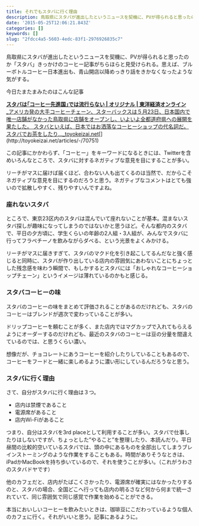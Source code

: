 ```yaml
---
title: それでもスタバに行く理由
description: 鳥取県にスタバが進出したというニュースを契機に、PVが得られると思ったのか「スタバ」きっかけのコーヒー記事がちらほらと見受けられる。思えば、ブルーボトルコーヒー日本進出も、青山開店以降めっきり話をきかなくなったような気がする。
date: '2015-05-25T12:06:21.843Z'
categories: []
keywords: []
slug: "2fdcc4a5-5603-4edc-83f1-2976926835c7"
---
```

鳥取県にスタバが進出したというニュースを契機に、PVが得られると思ったのか「スタバ」きっかけのコーヒー記事がちらほらと見受けられる。思えば、ブルーボトルコーヒー日本進出も、青山開店以降めっきり話をきかなくなったような気がする。

今日たまたまみたのはこんな記事

[**スタバは｢コーヒー先進国｣では流行らない | オリジナル | 東洋経済オンライン**  
_アメリカ発の大手コーヒーチェーン、スターバックスは５月23日、日本国内で唯一店舗がなかった鳥取県に店舗をオープンし、いよいよ全都道府県への展開を果たした。 スタバといえば、日本ではお洒落なコーヒーショップの代名詞だ。スタバでお茶をしたり…_toyokeizai.net](http://toyokeizai.net/articles/-/70751 "http://toyokeizai.net/articles/-/70751")[](http://toyokeizai.net/articles/-/70751)

この記事にかかわらず、「コーヒー」をキーワードになるときには、Twitterを含めいろんなところで、スタバに対するネガティブな意見を目にすることが多い。

リーチがマスに届けば届くほど、合わない人も出てくるのは当然で、だからこそネガティブな意見を目にするのだろうと思う。ネガティブなコメントはとても強いので拡散しやすく、残りやすいんですよね。

### 座れないスタバ

ところで、東京23区内のスタバは混んでいて座れないことが基本。混まないスタバ探しが趣味になってしまうのではないかと思うほど。そんな都内のスタバで、平日の夕方頃に、学生くらいの年齢の2人組・3人組が、みんなでスタバに行ってフラペチーノを飲みながらダベる、という光景をよくみかける。

リーチがマスに届きすぎて、スタバのマクド化を引き起こしてるんだなと強く感じると同時に、スタバが作り出している店内の雰囲気にあわないことにちょっとした残念感を味わう瞬間で、もしかするとスタバには「おしゃれなコーヒーショップチェーン」というイメージは薄れているのかもと感じる。

### スタバコーヒーの味

スタバのコーヒーの味をまとめて評価されることがあるのだけれども、スタバのコーヒーはブレンドが週次で変わっていることが多い。

ドリップコーヒーを頼むことが多く、また店内ではマグカップで入れてもらえるようにオーダーするのだけれども、最近のスタバのコーヒーは豆の分量を間違えているのでは、と思うくらい濃い。

想像だが、チョコレートにあうコーヒーを紹介したりしていることもあるので、コーヒーをフードと一緒に楽しめるように濃い形にしているんだろうなと思う。

### スタバに行く理由

さて、自分がスタバに行く理由は３つ。

*   店内は禁煙であること
*   電源席があること
*   店内Wi-Fiがあること

つまり、自分はスタバを3rd placeとして利用することが多い。スタバで仕事したりはしないですが、ちょっとした”やること”を整理したり、本読んだり。平日昼間の比較的空いているスタバでは、頭の中にあるものを全部出してしまうブレインストーミングのような作業をすることもある。時間がありそうなときは、iPadかMacBookを持ち歩いているので、それを使うことが多い。（これがうわさのスタバドヤです）

他のカフェだと、店内がたばこくさかったり、電源席が確実にはなかったりするのと、スタバの場合、全国どこへ行っても店内の明るさなど何から何まで統一されていて、同じ雰囲気で同じ感覚で作業を始めることができる。

本当においしいコーヒーを飲みたいときは、珈琲豆にこだわっているような個人のカフェに行く。それがいいと思う。記事にあるように。